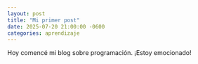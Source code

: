 ```yaml
---
layout: post
title: "Mi primer post"
date: 2025-07-20 21:00:00 -0600
categories: aprendizaje
---
```


Hoy comencé mi blog sobre programación. ¡Estoy emocionado!
